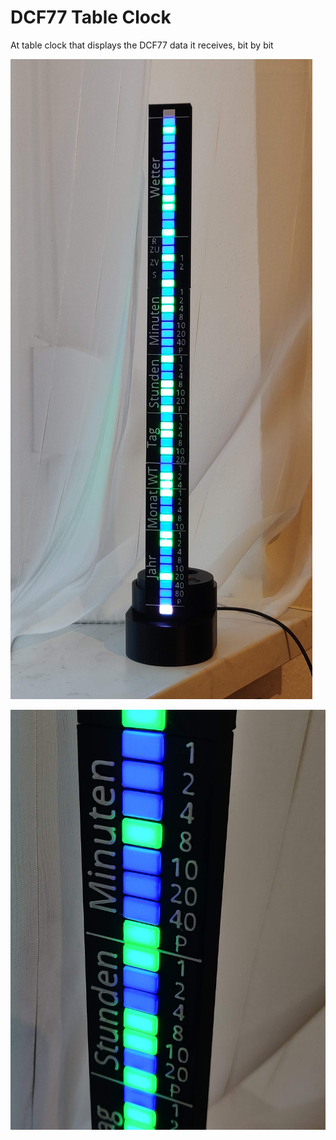 
# DCF77 Table Clock

At table clock that displays the DCF77 data it receives, bit by bit

![Clock](clock.jpg)

![Closeup](clock_closeup.jpg)
